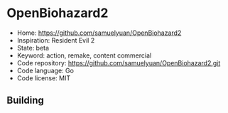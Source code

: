 # OpenBiohazard2

- Home: https://github.com/samuelyuan/OpenBiohazard2
- Inspiration: Resident Evil 2
- State: beta
- Keyword: action, remake, content commercial
- Code repository: https://github.com/samuelyuan/OpenBiohazard2.git
- Code language: Go
- Code license: MIT

## Building
